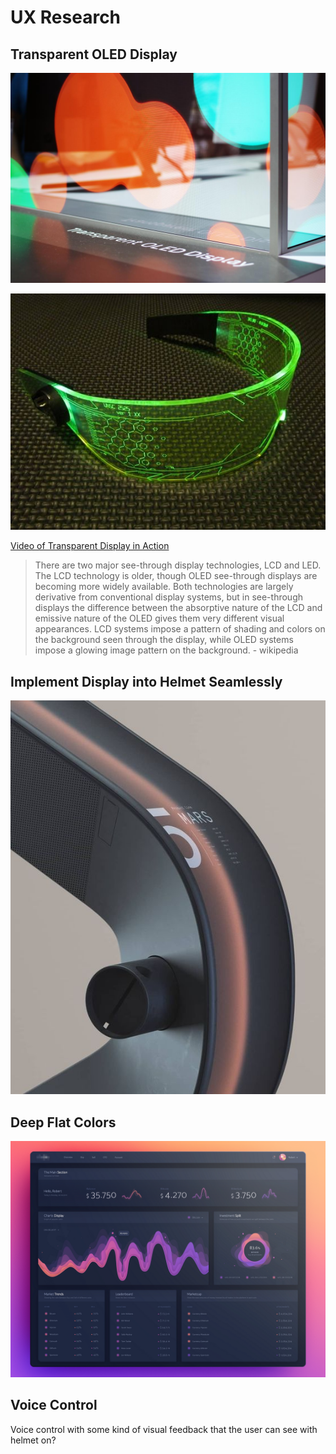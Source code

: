 # UX Research

## Transparent OLED Display

![TransparentOLED](images/TransparentOLED.jpg)

![Transparent On Eye](images/TransparentOnEye.jpg)


[Video of Transparent Display in Action](https://www.youtube.com/watch?time_continue=111&v=_lT-YdomsIE&feature=emb_logo)


> There are two major see-through display technologies, LCD and LED. The LCD technology is older, though OLED see-through displays are becoming more widely available. Both technologies are largely derivative from conventional display systems, but in see-through displays the difference between the absorptive nature of the LCD and emissive nature of the OLED gives them very different visual appearances. LCD systems impose a pattern of shading and colors on the background seen through the display, while OLED systems impose a glowing image pattern on the background. - wikipedia

## Implement Display into Helmet Seamlessly
![Seemless Display Integration with Always On Display](images/Seamless.jpg)

## Deep Flat Colors
![Deep Flat Colors](images/DeepFlatColor.png)

## Voice Control
Voice control with some kind of visual feedback that the user can see with helmet on?

